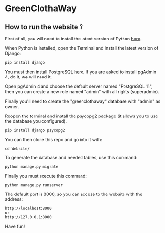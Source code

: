 # GreenClothaWay

## How to run the website ?

First of all, you will need to install the latest version of Python [here](https://www.python.org/downloads/).

When Python is installed, open the Terminal and install the latest version of Django:

```
pip install django
```

You must then install PostgreSQL [here](https://www.enterprisedb.com/downloads/postgres-postgresql-downloads).
If you are asked to install pgAdmin 4, do it, we will need it.

Open pgAdmin 4 and choose the default server named "PostgreSQL 11",
then you can create a new role named "admin" with all rights (superadmin).

Finally you'll need to create the "greenclothaway" database with "admin" as owner.

Reopen the terminal and install the psycopg2 package (it allows you to use the database you configured).
```
pip install django psycopg2
```

You can then clone this repo and go into it with:

```
cd Website/
```

To generate the database and needed tables, use this command:

```
python manage.py migrate
```

Finally you must execute this command:

```
python manage.py runserver
```

The default port is 8000, so you can access to the website with the address:

```
http://localhost:8000
or
http://127.0.0.1:8000
```

Have fun!
